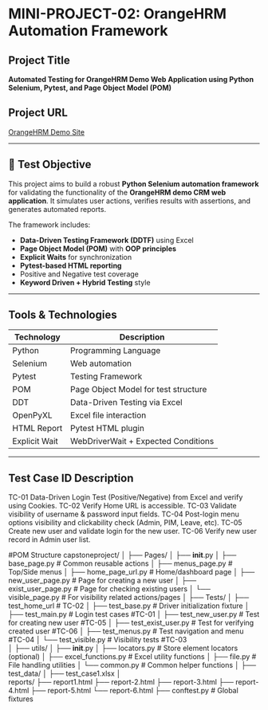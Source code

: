 #  MINI-PROJECT-02: OrangeHRM Automation Framework

##  Project Title
**Automated Testing for OrangeHRM Demo Web Application using Python Selenium, Pytest, and Page Object Model (POM)**

## Project URL
 [OrangeHRM Demo Site](https://opensource-demo.orangehrmlive.com/web/index.php/auth/login)

---

## 🎯 Test Objective

This project aims to build a robust **Python Selenium automation framework** for validating the functionality of the **OrangeHRM demo CRM web application**. It simulates user actions, verifies results with assertions, and generates automated reports.

The framework includes:
- **Data-Driven Testing Framework (DDTF)** using Excel
- **Page Object Model (POM)** with **OOP principles**
- **Explicit Waits** for synchronization
- **Pytest-based HTML reporting**
- Positive and Negative test coverage
- **Keyword Driven + Hybrid Testing** style

---

##  Tools & Technologies

| Technology      | Description                                     |
|----------------|-------------------------------------------------|
| Python          | Programming Language                            |
| Selenium        | Web automation                                  |
| Pytest          | Testing Framework                               |
| POM             | Page Object Model for test structure            |
| DDT             | Data-Driven Testing via Excel                   |
| OpenPyXL        | Excel file interaction                          |
| HTML Report     | Pytest HTML plugin                              |
| Explicit Wait   | WebDriverWait + Expected Conditions             |
---
## Test Case ID	Description
TC-01	 Data-Driven Login Test (Positive/Negative) from Excel and verify using Cookies.
TC-02	 Verify Home URL is accessible.
TC-03	 Validate visibility of username & password input fields.
TC-04	 Post-login menu options visibility and clickability check (Admin, PIM, Leave, etc).
TC-05	 Create new user and validate login for the new user.
TC-06	 Verify new user record in Admin user list.

#POM Structure
capstoneproject/
│
├── Pages/
│   ├── __init__.py
│   ├── base_page.py               # Common reusable actions 
│   ├── menus_page.py              # Top/Side menus
│   ├── home_page_url.py           # Home/dashboard page 
│   ├── new_user_page.py           # Page for creating a new user
│   ├── exist_user_page.py         # Page for checking existing users
│   └── visible_page.py            # For visibility related actions/pages
│
├── Tests/
│   ├── test_home_url              # TC-02
│   ├── test_base.py               # Driver initialization fixture
│   ├── test_main.py               # Login test cases   #TC-01
│   ├── test_new_user.py           # Test for creating new user  #TC-05
│   ├── test_exist_user.py         # Test for verifying created user   #TC-06
│   ├── test_menus.py              # Test navigation and menu     #TC-04
│   └── test_visible.py            # Visibility tests   #TC-03	 
│
├── utils/
│   ├── __init__.py
│   ├── locators.py                # Store element locators (optional)
│   ├── excel_functions.py         # Excel utility functions
│   ├── file.py                    # File handling utilities
│   └── common.py                  # Common helper functions
│
├── test_data/
│   ├── test_case1.xlsx
│   
reports/
├── report1.html
├── report-2.html
├── report-3.html
├── report-4.html
├── report-5.html
└── report-6.html
├── conftest.py                    # Global fixtures

